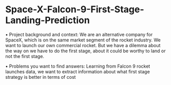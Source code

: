 # Space-X-Falcon-9-First-Stage-Landing-Prediction

 • Project background and context: We are an alternative company for SpaceX, 
which is on the same market segment of the rocket industry. We want to launch 
our own commercial rocket. But we have a dilemma about the way on we have 
to do the first stage, about it could be worthy to land or not the first stage.

• Problems you want to find answers: Learning from Falcon 9 rocket launches 
data, we want to extract information about what first stage strategy is better in
terms of cost
